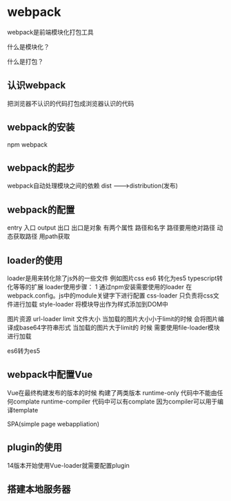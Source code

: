 # webpack

webpack是前端模块化打包工具

什么是模块化？


什么是打包？


## 认识webpack
把浏览器不认识的代码打包成浏览器认识的代码

## webpack的安装
npm webpack
## webpack的起步
webpack自动处理模块之间的依赖 
dist --->distribution(发布)



## webpack的配置
entry 入口
output 出口
出口是对象 有两个属性 路径和名字
路径要用绝对路径 动态获取路径 用path获取 


## loader的使用
loader是用来转化除了js外的一些文件 例如图片css  es6 转化为es5 typescript转化等等的扩展
loader使用步骤：
1 通过npm安装需要使用的loader
在webpack.config。js中的module关键字下进行配置
css-loader 只负责将css文件进行加载
style-loader 将模块导出作为样式添加到DOM中


图片资源
url-loader
limit 文件大小
当加载的图片大小小于limit的时候 会将图片编译成base64字符串形式
当加载的图片大于limit的 时候 需要使用file-loader模块进行加载

es6转为es5

## webpack中配置Vue
Vue在最终构建发布的版本的时候 构建了两类版本
runtime-only  代码中不能由任何complate
runtime-compiler 代码中可以有complate 因为compiler可以用于编译template

SPA(simple page webappliation)


## plugin的使用
14版本开始使用Vue-loader就需要配置plugin


## 搭建本地服务器



